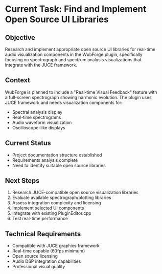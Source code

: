 # Current Task: Find and Implement Open Source UI Libraries

## Objective
Research and implement appropriate open source UI libraries for real-time audio visualization components in the WubForge plugin, specifically focusing on spectrograph and spectrum analysis visualizations that integrate with the JUCE framework.

## Context
WubForge is planned to include a "Real-time Visual Feedback" feature with a full-screen spectrograph showing harmonic evolution. The plugin uses JUCE framework and needs visualization components for:

- Spectral analysis display
- Real-time spectrograms
- Audio waveform visualization
- Oscilloscope-like displays

## Current Status
- Project documentation structure established
- Requirements analysis complete
- Need to identify suitable open source libraries

## Next Steps
1. Research JUCE-compatible open source visualization libraries
2. Evaluate available spectrograph/plotting libraries
3. Assess integration complexity and licensing
4. Implement selected UI components
5. Integrate with existing PluginEditor.cpp
6. Test real-time performance

## Technical Requirements
- Compatible with JUCE graphics framework
- Real-time capable (60fps minimum)
- Open source licensing
- Audio DSP integration capabilities
- Professional visual quality
